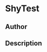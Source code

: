 # ShyTest

## Author

<!-- Insert Your Name Here -->

## Description

<!-- Describe your example here -->
